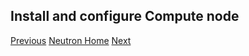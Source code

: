 ## Install and configure Compute node

[Previous](https://github.com/kukkalli/OpenStack/blob/master/services/neutron-controller.md#install-and-configure-controller-node)
[Neutron Home](https://github.com/kukkalli/OpenStack/blob/master/services/neutron.md#neutron-networking-service)
[Next](https://github.com/kukkalli/OpenStack/blob/master/services/horizon.md#horizon-dashboard)

